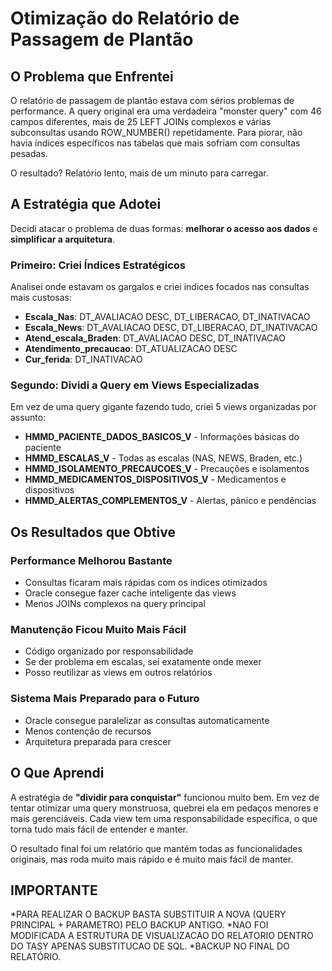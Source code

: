 # Otimização do Relatório de Passagem de Plantão

## O Problema que Enfrentei

O relatório de passagem de plantão estava com sérios problemas de performance. A query original era uma verdadeira "monster query" com 46 campos diferentes, mais de 25 LEFT JOINs complexos e várias subconsultas usando ROW_NUMBER() repetidamente. Para piorar, não havia índices específicos nas tabelas que mais sofriam com consultas pesadas.

O resultado? Relatório lento, mais de um minuto para carregar.

## A Estratégia que Adotei

Decidi atacar o problema de duas formas: **melhorar o acesso aos dados** e **simplificar a arquitetura**.

### Primeiro: Criei Índices Estratégicos

Analisei onde estavam os gargalos e criei índices focados nas consultas mais custosas:

- **Escala_Nas**: DT_AVALIACAO DESC, DT_LIBERACAO, DT_INATIVACAO
- **Escala_News**: DT_AVALIACAO DESC, DT_LIBERACAO, DT_INATIVACAO
- **Atend_escala_Braden**: DT_AVALIACAO DESC, DT_INATIVACAO
- **Atendimento_precaucao**: DT_ATUALIZACAO DESC
- **Cur_ferida**: DT_INATIVACAO

### Segundo: Dividi a Query em Views Especializadas

Em vez de uma query gigante fazendo tudo, criei 5 views organizadas por assunto:

- **HMMD_PACIENTE_DADOS_BASICOS_V** - Informações básicas do paciente
- **HMMD_ESCALAS_V** - Todas as escalas (NAS, NEWS, Braden, etc.)
- **HMMD_ISOLAMENTO_PRECAUCOES_V** - Precauções e isolamentos
- **HMMD_MEDICAMENTOS_DISPOSITIVOS_V** - Medicamentos e dispositivos
- **HMMD_ALERTAS_COMPLEMENTOS_V** - Alertas, pânico e pendências

## Os Resultados que Obtive

### Performance Melhorou Bastante

- Consultas ficaram mais rápidas com os índices otimizados
- Oracle consegue fazer cache inteligente das views
- Menos JOINs complexos na query principal

### Manutenção Ficou Muito Mais Fácil

- Código organizado por responsabilidade
- Se der problema em escalas, sei exatamente onde mexer
- Posso reutilizar as views em outros relatórios

### Sistema Mais Preparado para o Futuro

- Oracle consegue paralelizar as consultas automaticamente
- Menos contenção de recursos
- Arquitetura preparada para crescer

## O Que Aprendi

A estratégia de **"dividir para conquistar"** funcionou muito bem. Em vez de tentar otimizar uma query monstruosa, quebrei ela em pedaços menores e mais gerenciáveis. Cada view tem uma responsabilidade específica, o que torna tudo mais fácil de entender e manter.

O resultado final foi um relatório que mantém todas as funcionalidades originais, mas roda muito mais rápido e é muito mais fácil de manter.

## IMPORTANTE

*PARA REALIZAR O BACKUP BASTA SUBSTITUIR A NOVA (QUERY PRINCIPAL + PARAMETRO) PELO BACKUP ANTIGO.
*NAO FOI MODIFICADA A ESTRUTURA DE VISUALIZACAO DO RELATORIO DENTRO DO TASY APENAS SUBSTITUCAO DE SQL.
\*BACKUP NO FINAL DO RELATÓRIO.
